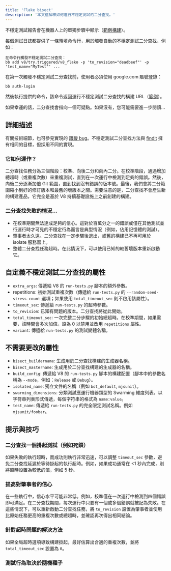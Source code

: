 ```yaml
---
title: 'Flake bisect'
description: '本文檔解釋如何進行不穩定測試的二分查找。'
---
```

不穩定測試報告會在機器人上的單獨步驟中顯示（[範例構建](https://ci.chromium.org/ui/p/v8/builders/ci/V8%20Linux64%20TSAN/38630/overview)）。

每個測試日誌都提供了一條預填命令行，用於觸發自動的不穩定測試二分查找，例如：

```
在命令行觸發不穩定測試二分查找：
bb add v8/try.triggered/v8_flako -p 'to_revision="deadbeef"' -p 'test_name="MyTest"' ...
```

在第一次觸發不穩定測試二分查找前，使用者必須使用 google.com 賬號登錄：

```bash
bb auth-login
```

然後執行提供的命令，該命令返回運行不穩定測試二分查找的構建 URL（[範例](https://ci.chromium.org/ui/p/v8/builders/try.triggered/v8_flako/b8836020260675019825/overview)）。

如果幸運的話，二分查找會指向一個可疑點。如果沒有，您可能需要進一步閱讀…

## 詳細描述

有關技術細節，也可參見實現的 [跟蹤 bug](https://crbug.com/711249)。不穩定測試二分查找方法與 [findit](https://sites.google.com/chromium.org/cat/findit) 擁有相同的目標，但採用不同的實現。

### 它如何運作？

二分查找任務分為三個階段：校準、向後二分和向內二分。在校準階段，通過增加總超時（或重複次數）來重複測試，直到在一次運行中檢測到足夠的錯誤。然後，向後二分逐漸加倍 Git 範圍，直到找到沒有錯誤的版本號。最後，我們會將二分範圍縮小到好的修訂版本和最舊的壞版本之間。需要注意的是，二分查找不會產生新的構建產品，它完全是基於 V8 持續基礎設施上之前創建的構建。

### 二分查找失敗的情況…

- 在校準期間無法達成足夠的信心。這對於百萬分之一的錯誤或僅在其他測試並行運行時才可見的不穩定行為而言是典型情況（例如，佔用記憶體的測試）。
- 肇事者太久遠。二分查找在一定步驟後退出，或舊的構建已不再可用於 isolate 服務器上。
- 整體二分查找任務超時。在此情況下，可以使用已知的較舊壞版本重新啟動它。

## 自定義不穩定測試二分查找的屬性

- `extra_args`: 傳遞給 V8 的 `run-tests.py` 腳本的額外參數。
- repetitions: 初始測試重複次數（傳遞給 `run-tests.py` 的 `--random-seed-stress-count` 選項；如果使用 `total_timeout_sec` 則不啟用該屬性）。
- `timeout_sec`: 傳遞給 `run-tests.py` 的超時參數。
- `to_revision`: 已知有問題的版本。二分查找將從此開始。
- `total_timeout_sec`: 一次完整二分步驟的初始總超時。在校準期間，如果需要，該時間會多次加倍。設為 0 以禁用並改用 `repetitions` 屬性。
- `variant`: 傳遞給 `run-tests.py` 的測試變體名稱。

## 不需要更改的屬性

- `bisect_buildername`: 生成用於二分查找構建的生成器名稱。
- `bisect_mastername`: 生成用於二分查找構建的生成器的名稱。
- `build_config`: 傳遞給 V8 的 `run-tests.py` 腳本的構建配置（腳本中的參數名稱為 `--mode`，例如：`Release` 或 `Debug`）。
- `isolated_name`: 獨立文件的名稱（例如 `bot_default`, `mjsunit`）。
- `swarming_dimensions`: 分類測試應運行機器類型的 Swarming 維度列表。以字符串列表形式傳遞，每個字符串的格式為 `name:value`。
- `test_name`: 傳遞給 `run-tests.py` 的完全限定測試名稱。例如 `mjsunit/foobar`。

## 提示與技巧

### 二分查找一個掛起測試（例如死鎖）

如果失敗的執行超時，而成功則執行非常迅速，可以調整 `timeout_sec` 參數，避免二分查找延遲於等待掛起的執行超時。例如，如果成功通常在 &lt;1 秒內完成，則將超時設置為較低的值，例如 5 秒。

### 提高對肇事者的信心

在一些執行中，信心水平可能非常低。例如，校準僅在一次運行中檢測到四個錯誤即可滿足。在二分查找期間，每次運行中只要有一個或多個錯誤就被記為失敗。在這些情況下，可以重新啟動二分查找任務，將 `to_revision` 設置為肇事者並使用比原始任務更高的重複次數或總超時，並確認再次得出相同結論。

### 針對超時問題的解決方法

如果全局超時選項導致構建掛起，最好估算出合適的重複次數，並將 `total_timeout_sec` 設置為 `0`。

### 測試行為取決於隨機種子
